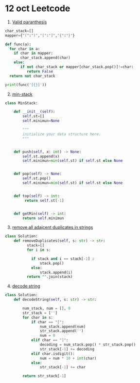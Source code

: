 # 12 oct Leetcode

1. [Valid paranthesis](https://leetcode.com/problems/valid-parentheses/)

```python
char_stack=[]
mapper={"(":")","[":"]","{":"}"}

def func(a):
  for char in a:
    if char in mapper:
       char_stack.append(char)
    else:
       if not char_stack or mapper[char_stack.pop()]!=char:
          return False
  return not char_stack

print(func('[{}]'))


```

2. [min-stack](https://leetcode.com/problems/min-stack/)

```python
class MinStack:

    def __init__(self):
        self.st=[]
        self.minimun=None

        """
        initialize your data structure here.
        """


    def push(self, x: int) -> None:
        self.st.append(x)
        self.minimun=min(self.st) if self.st else None


    def pop(self) -> None:
        self.st.pop()
        self.minimun=min(self.st) if self.st else None


    def top(self) -> int:
         return self.st[-1]


    def getMin(self) -> int:
        return self.minimun

```
3. [remove all adajcent duplicates in strings](https://leetcode.com/problems/remove-all-adjacent-duplicates-in-string/)

```python
class Solution:
    def removeDuplicates(self, s: str) -> str:
          stack=[]
          for i in s:

            if stack and i == stack[-1] :
                stack.pop()
            else:
                stack.append(i)
          return "".join(stack)


```
4. [decode string](https://leetcode.com/problems/decode-string/)

```python
class Solution:
    def decodeString(self, s: str) -> str:

        num_stack, num = [], 0
        str_stack = ['']
        for char in s:
            if char == "[":
                num_stack.append(num)
                str_stack.append('')
                num = 0
            elif char == "]":
                decoding = num_stack.pop() * str_stack.pop()
                str_stack[-1] += decoding
            elif char.isdigit():
                num = num * 10 + int(char)
            else:
                str_stack[-1] += char

        return str_stack[-1]

```

